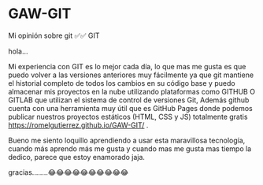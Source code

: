 # GAW-GIT
Mi opinión sobre git
✅✅ GIT

hola...

 Mi experiencia con GIT es lo mejor cada día, lo que mas me gusta es que puedo volver a las versiones anteriores muy fácilmente ya que git mantiene el historial completo de todos los cambios en su código base y puedo almacenar mis proyectos en la nube utilizando plataformas como GITHUB O GITLAB que utilizan el sistema de control de versiones Git, Además  github cuenta con una herramienta muy útil que es GitHub Pages donde podemos publicar nuestros proyectos estáticos (HTML, CSS y JS) totalmente gratis https://romelgutierrez.github.io/GAW-GIT/ . 

 Bueno me siento loquillo aprendiendo a usar esta maravillosa tecnología, cuando más aprendo más me gusta y cuando mas me gusta mas tiempo la dedico, parece que estoy enamorado jaja.

  gracias........😂😂😂😂😂😂😂😂😂😂
